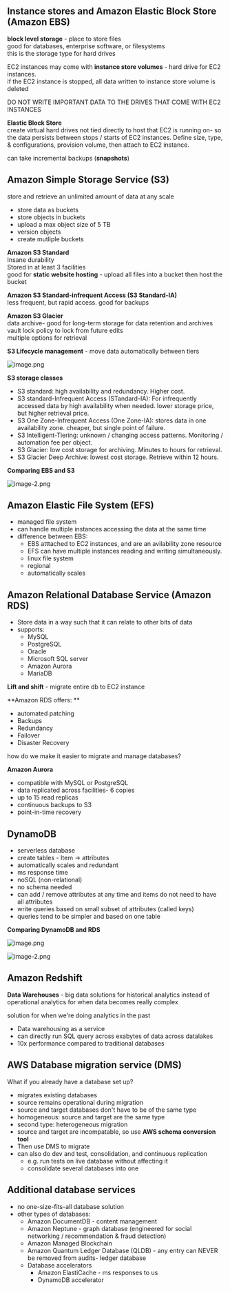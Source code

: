 ## Instance stores and Amazon Elastic Block Store (Amazon EBS)

**block level storage** - place to store files<br> 
good for databases, enterprise software, or filesystems<br> 
this is the storage type for hard drives<br> 

EC2 instances may come with **instance store volumes** - hard drive for EC2 instances.<br> 
if the EC2 instance is stopped, all data written to instance store volume is deleted<br> 

DO NOT WRITE IMPORTANT DATA TO THE DRIVES THAT COME WITH EC2 INSTANCES<br> 

**Elastic Block Store**<br>
create virtual hard drives not tied directly to host that EC2 is running on- so the data persists between stops / starts of EC2 instances. Define size, type, & configurations, provision volume, then attach to EC2 instance.<br> 

can take incremental backups (**snapshots**)

## Amazon Simple Storage Service (S3)

store and retrieve an unlimited amount of data at any scale<br> 

- store data as buckets
- store objects in buckets
- upload a max object size of 5 TB
- version objects
- create mutliple buckets


**Amazon S3 Standard**<br> 
Insane durability<br> 
Stored in at least 3 facilities<br> 
good for **static website hosting** - upload all files into a bucket then host the bucket<br>

**Amazon S3 Standard-infrequent Access (S3 Standard-IA)**<br> 
less frequent, but rapid access. good for backups<br> 

**Amazon S3 Glacier**<br> 
data archive- good for long-term storage for data retention and archives<br> 
vault lock policy to lock from future edits<br> 
multiple options for retrieval<br> 

**S3 Lifecycle management** - move data automatically between tiers<br> 

![image.png](attachment:image.png)


**S3 storage classes**<br> 
- S3 standard: high availability and redundancy. Higher cost. 
- S3 standard-Infrequent Access (STandard-IA): For infrequently accessed data by high availability when needed. lower storage price, but higher retrieval price.
- S3 One Zone-Infrequent Access (One Zone-IA): stores data in one availability zone. cheaper, but single point of failure. 
- S3 Intelligent-Tiering: unknown / changing access patterns. Monitoring / automation fee per object. 
- S3 Glacier: low cost storage for archiving. Minutes to hours for retrieval. 
- S3 Glacier Deep Archive: lowest cost storage. Retrieve within 12 hours.  

**Comparing EBS and S3**<br> 

![image-2.png](attachment:image-2.png)

## Amazon Elastic File System (EFS)

- managed file system
- can handle multiple instances accessing the data at the same time
- difference between EBS: 
    - EBS atttached to EC2 instances, and are an avilability zone resource
    - EFS can have multiple instances reading and writing simultaneously. 
    - linux file system
    - regional
    - automatically scales

## Amazon Relational Database Service (Amazon RDS)

- Store data in a way such that it can relate to other bits of data
- supports: 
    - MySQL
    - PostgreSQL
    - Oracle
    - Microsoft SQL server
    - Amazon Aurora
    - MariaDB

**Lift and shift** - migrate entire db to EC2 instance<br> 

**Amazon RDS offers: **<br> 
- automated patching
- Backups
- Redundancy
- Failover
- Disaster Recovery

how do we make it easier to migrate and manage databases?<br> 

**Amazon Aurora**<br> 
- compatible with MySQL or PostgreSQL
- data replicated across facilities- 6 copies
- up to 15 read replicas
- continuous backups to S3
- point-in-time recovery

## DynamoDB

- serverless database
- create tables - Item -> attributes
- automatically scales and redundant
- ms response time
- noSQL (non-relational)
- no schema needed
- can add / remove attributes at any time and items do not need to have all attributes
- write queries based on small subset of attributes (called keys)
- queries tend to be simpler and based on one table




**Comparing DynamoDB and RDS**

![image.png](attachment:image.png)

![image-2.png](attachment:image-2.png)

## Amazon Redshift

**Data Warehouses** - big data solutions for historical analytics instead of operational analytics for when data becomes really complex<br> 

solution for when we're doing analytics in the past<br> 

- Data warehousing as a service
- can directly run SQL query across exabytes of data across datalakes
- 10x performance compared to traditional databases

## AWS Database migration service (DMS)

What if you already have a database set up?<br> 
- migrates existing databases
- source remains operational during migration
- source and target databases don't have to be of the same type
- homogeneous: source and target are the same type
- second type: heterogeneous migration
- source and target are incompatable, so use **AWS schema conversion tool**
- Then use DMS to migrate
- can also do dev and test, consolidation, and continuous replication
    - e.g. run tests on live database without affecting it
    - consolidate several databases into one

## Additional database services

- no one-size-fits-all database solution
- other types of databases:
    - Amazon DocumentDB - content management
    - Amazon Neptune - graph database (engineered for social networking / recommendation & fraud detection)
    - Amazon Managed Blockchain
    - Amazon Quantum Ledger Database (QLDB) - any entry can NEVER be removed from audits- ledger database
    - Database accelerators
        - Amazon ElastiCache - ms responses to us
        - DynamoDB accelerator


```python

```
